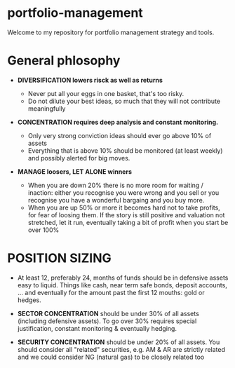 # portfolio-management
Welcome to my repository for portfolio management strategy and tools.

# General phlosophy
- **DIVERSIFICATION lowers risck as well as returns**
  - Never put all your eggs in one basket, that's too risky.
  - Do not dilute your best ideas, so much that they will not contribute meaningfully
  
- **CONCENTRATION requires deep analysis and constant monitoring.**
  - Only very strong conviction ideas should ever go above 10% of assets
  - Everything that is above 10% should be monitored (at least weekly) and possibly alerted for big moves.

- **MANAGE loosers, LET ALONE winners**
  - When you are down 20% there is no more room for waiting / inaction:
    either you recognise you were wrong and you sell
    or you recognise you have a wonderful bargaing and you buy more.
  - When you are up 50% or more it becomes hard not to take profits, for fear of loosing them.
    If the story is still positive and valuation not stretched, let it run, 
    eventually taking a bit of profit when you start be over 100%
    
# POSITION SIZING 
- At least 12, preferably 24, months of funds should be in defensive assets easy to liquid. 
  Things like cash, near term safe bonds, deposit accounts, ... 
  and eventually for the amount past the first 12 mouths: gold or hedges.
  
- **SECTOR CONCENTRATION** should be under 30% of all assets (including defensive assets).
  To go over 30% requires special justification, constant monitoring & eventually hedging.
  
- **SECURITY CONCENTRATION** should be under 20% of all assets. 
  You should consider all "related" securities, e.g. AM & AR are strictly related 
  and we could consider NG (natural gas) to be closely related too 
